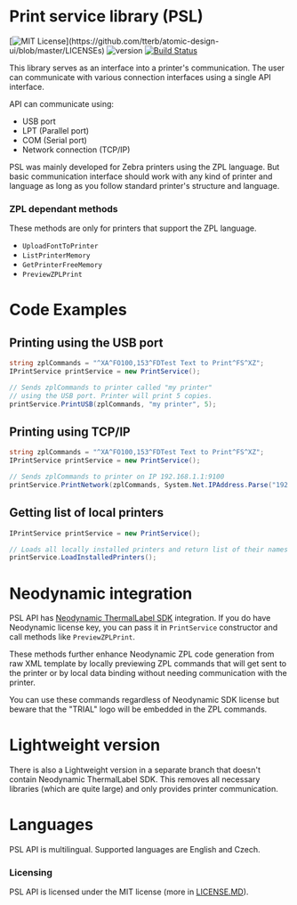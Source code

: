 ﻿# Print service library (PSL)

[![MIT License](https://img.shields.io/apm/l/atomic-design-ui.svg?)](https://github.com/tterb/atomic-design-ui/blob/master/LICENSEs)
![version](https://img.shields.io/badge/version-1.0-blue) 
[![Build Status](https://travis-ci.com/Bukk94/PrintServiceLibrary.svg?token=XTeWt6KEyExzbH1iNFWD&branch=master)](https://travis-ci.com/Bukk94/PrintServiceLibrary)

This library serves as an interface into a printer's communication. 
The user can communicate with various connection interfaces using a single API interface.

API can communicate using:
- USB port
- LPT (Parallel port)
- COM (Serial port)
- Network connection (TCP/IP)

PSL was mainly developed for Zebra printers using the ZPL language. 
But basic communication interface should work with any kind of printer and language as long as you follow standard printer's structure and language.

### ZPL dependant methods

These methods are only for printers that support the ZPL language.
- `UploadFontToPrinter`
- `ListPrinterMemory`
- `GetPrinterFreeMemory`
- `PreviewZPLPrint`

# Code Examples

## Printing using the USB port

```csharp
string zplCommands = "^XA^FO100,153^FDTest Text to Print^FS^XZ";
IPrintService printService = new PrintService();

// Sends zplCommands to printer called "my printer" 
// using the USB port. Printer will print 5 copies.
printService.PrintUSB(zplCommands, "my printer", 5);
```

## Printing using TCP/IP

```csharp
string zplCommands = "^XA^FO100,153^FDTest Text to Print^FS^XZ";
IPrintService printService = new PrintService();

// Sends zplCommands to printer on IP 192.168.1.1:9100
printService.PrintNetwork(zplCommands, System.Net.IPAddress.Parse("192.168.1.1"), 9100);
```

## Getting list of local printers
```csharp
IPrintService printService = new PrintService();

// Loads all locally installed printers and return list of their names
printService.LoadInstalledPrinters();
```

# Neodynamic integration

PSL API has [Neodynamic ThermalLabel SDK](https://www.neodynamic.com/products/printing/thermal-label/sdk-vb-net-csharp/download/) 
integration. If you do have Neodynamic license key, you can pass it in 
`PrintService` constructor and call methods like `PreviewZPLPrint`.

These methods further enhance Neodynamic ZPL code generation from raw XML template by locally 
previewing ZPL commands that will get sent to the printer or by local data binding without needing communication with the printer.

You can use these commands regardless of Neodynamic SDK license but beware that the "TRIAL" logo will be embedded in the ZPL commands.

# Lightweight version

There is also a Lightweight version in a separate branch that doesn't contain Neodynamic ThermalLabel SDK.
This removes all necessary libraries (which are quite large) and only provides printer communication.

# Languages

PSL API is multilingual. Supported languages are English and Czech.

### Licensing

PSL API is licensed under the MIT license (more in [LICENSE.MD](https://github.com/Bukk94/PrintServiceLibrary/blob/master/LICENSE)).